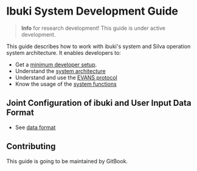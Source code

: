 # Ibuki System Development Guide

> **Info** for research development! This guide is under active development.

This guide describes how to work with ibuki's system and Silva operation system architecture. It enables developers to:

* Get a [minimum developer setup](en/setup/initial.md).
* Understand the [system architecture](en/concept/architecture.md)
* Understand and use the [EVANS protocol](en/concept/protocol.md)
* Know the usage of the [system functions](en/instruction/function_usage.md)

## Joint Configuration of ibuki and User Input Data Format
* See [data format](https://github.com/ustyui/silva/blob/master/silva_beta/doc/data_input_format.md)

## Contributing

This guide is going to be maintained by GitBook.
